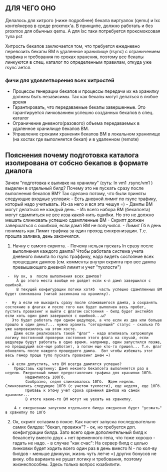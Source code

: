## ДЛЯ ЧЕГО ОНО 
Делалось для хитрого (ниже подробнее) бекапа виртуалок (qemu) и lxc контейнеров в среде proxmox'a. В принципе, должно работать и без proxmox для обычных qemu. А для lxc таки потребуется проксмоксовая тула pct

Хитрость бекапов заключается том, что требуется ежедневно перевозить бекапы ВМ в удаленное хранилище (rsync) с ограничением трафика и требования по сроках хранения, поэтому все бекапы линкуются в спец. каталог по определенным правилам, откуда уже rsync`ается.

### фичи для удовлетворения всех хитростей
- Процессы генерации бекапов и процессы передачи их на хранилку должны быть независимы. Так как бекапы могут делаться в любое время
- Гарантировать, что передаваемые бекапы завершенные. Это гарантируется линкованием успешно созданных бекапов в спец. каталог
- Ограничение дневного(разового) объема передаваемых в удаленное хранилище  бекапов ВМ. 
- Управление сроками хранения бекапов ВМ  в локальном хранилище (на хостах где выполняется бекап) и в удаленном (remote)


## Пояснения почему подготовка каталога изолирована от собсно бекапов в формате диалога
Зачем  "подготовка  к выливке на хранилку" (суть: ln vm1 .rsync/vm1 ) выделен в
отдельный билд? Почему это не пускать сразу после выполнения бекапов ВМ?
    Так сделано потому, что были приняты следующие входные условия: 
    - Есть дневной лимит по rsync трафику, который надо учитывать. Из-за него и вся эта чешуя =) 
    - Дампы ВМ могут делаться не каждый день. 
    -  Из  всего  набора ВМ (бекапсета) могут сдампиться не все изза какой-нить
    ошибки. Но это не должно мешать слинковать успешно сдампленные ВМ
    - Скрипт должен завершаться с ошибкой, если дамп ВМ не получился. 
    - Лимит Гб в день понимать как Лимит трафика за один проход синхронизации.
      Т.е. прошла заливка, день закончился.

   1. Начну с самого скрипта. 
     - Почему нельзя пускать ln сразу после выполнения каждого дампа? 
          Чтобы работала система учета дневного лимита по rsync траффику,  надо видеть состояние всех прошедших дампов 
             (см. комменты внутри скрипта про вес дампа  превышающего дневной лимит и учет "тухлости") 
           
     -  Ну ок, а  после выполнения всех дампов? 
         А до этого места вообще не дойдет если к-л дамп завершился с ошибкой.  
         В текущей конфигурации логики хотяб  часть успешно сдампленных ВМ будет слинкована (читай засинкана на хранилку). 

    -  Ну а если не выходить сразу после сломавшегося дампа, а сохранять состояние в флагах и после того как будет выполнен весь пробег, пустить провизинг и выйти с флагом состояния - билд будет анстейбл если хоть один дамп завершился с ошибкой...ы? 
       Это будет работать при одном шедулере, а что если их два или больше прошло в один день?... нужно хранить "сегодняший" статус - сколько Гб уже напровизилось на этом хосте. 
        Даже если реализовать такой "флаг" - надо впиливать хитрожопую логику постоянной проверки состояния этого флага на случай, если шедулеры будут работать в одно время. например, один запустился позже, но предыдущий все-еще работает, а потом еще кто-то пришел... Т.е. флаг обновлять после каждого прошедшего дампа.  Вот чтобы избежать этот весь гемор проще тупо пускать провизинг днем =) 
   
     - А если допустить, что ВМ всегда дампятся успешно? 
        Представь картинку: Дамп некоего бекапсета выполняется раз в неделю. Ежедневный лимит предоставления трафика для хранилки 10Гб. 
             Надампилось 100Гб. 
             Сообразно, седня слинковалось 10Гб.  Ждем неделю. Слинковались следующие 10Гб (с учетом тухлости), еще неделя, еще 10Гб. 
             Прибавь к этому учет срока хранения дампов на самой хранилке... 
             В итоге какие-то ВМ могут не уехать на хранилку. 

        А с ежедневным запуском отдельного билда ежедневно будет "уезжать" в хранилку по 10Гб 

2. Ок, скрипт оставим в покое. Как насчет запуска последовательно самих билдов: "бекап, провижн"? 
       - ок, но требуется доп. конфигурации билда. Зато всего один дополнительный билд  к бекапсету вместо двух + нет временного гепа, что тоже хорошо - гадать не надо. 
       - в случае "как счас":    На сервер билд с целью линковки будет ходить всего один раз в день вместо N - по кол-ву билдов - меньше движухи, жизнь чуть легче =) 
                                                 других бонусов не вижу. 
       оба варианта не рушат логику и требования, поэтому жизнеспособны. Здесь только вопрос юзабилити. 
